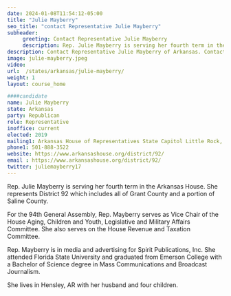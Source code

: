 ```yaml
---
date: 2024-01-08T11:54:12-05:00
title: "Julie Mayberry"
seo_title: "contact Representative Julie Mayberry"
subheader:
     greeting: Contact Representative Julie Mayberry
     description: Rep. Julie Mayberry is serving her fourth term in the Arkansas House. She represents District 92 which includes all of Grant County and a portion of Saline County.  For the 94th General Assembly, Rep. Mayberry serves as Vice Chair of the House Aging, Children and Youth, Legislative and Military Affairs Committee.
description: Contact Representative Julie Mayberry of Arkansas. Contact information for Julie Mayberry includes email address, phone number, and mailing address.
image: julie-mayberry.jpeg
video:
url:  /states/arkansas/julie-mayberry/
weight: 1
layout: course_home

####candidate
name: Julie Mayberry
state: Arkansas
party: Republican
role: Representative
inoffice: current
elected: 2019
mailing1: Arkansas House of Representatives State Capitol Little Rock, AR 72201
phone1: 501-888-3522
website: https://www.arkansashouse.org/district/92/
email : https://www.arkansashouse.org/district/92/
twitter: juliemayberry17
---
```


Rep. Julie Mayberry is serving her fourth term in the Arkansas House. She represents District 92 which includes all of Grant County and a portion of Saline County.

For the 94th General Assembly, Rep. Mayberry serves as Vice Chair of the House Aging, Children and Youth, Legislative and Military Affairs Committee. She also serves on the House Revenue and Taxation Committee.

Rep. Mayberry is in media and advertising for Spirit Publications, Inc. She attended Florida State University and graduated from Emerson College with a Bachelor of Science degree in Mass Communications and Broadcast Journalism.

She lives in Hensley, AR with her husband and four children.
